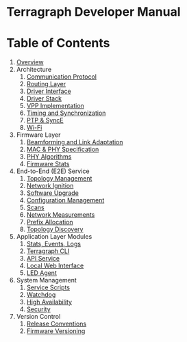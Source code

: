 # Terragraph Developer Manual

# Table of Contents
1. [Overview](Overview.md)
2. Architecture
    1. [Communication Protocol](Communication_Protocol.md)
    2. [Routing Layer](Routing_Layer.md)
    3. [Driver Interface](Driver_Interface.md)
    4. [Driver Stack](Driver_Stack.md)
    5. [VPP Implementation](VPP_Implementation.md)
    6. [Timing and Synchronization](Timing_Synchronization.md)
    7. [PTP & SyncE](PTP_SyncE.md)
    8. [Wi-Fi](WiFi.md)
3. Firmware Layer
    1. [Beamforming and Link Adaptation](Beamforming_Link_Adaptation.md)
    2. [MAC & PHY Specification](MAC_PHY_Specification.md)
    3. [PHY Algorithms](PHY_Algorithms.md)
    4. [Firmware Stats](Firmware_Stats.md)
4. End-to-End (E2E) Service
    1. [Topology Management](Topology_Management.md)
    2. [Network Ignition](Network_Ignition.md)
    3. [Software Upgrade](Software_Upgrade.md)
    4. [Configuration Management](Configuration_Management.md)
    5. [Scans](Scans.md)
    6. [Network Measurements](Network_Measurements.md)
    7. [Prefix Allocation](Prefix_Allocation.md)
    8. [Topology Discovery](Topology_Discovery.md)
5. Application Layer Modules
    1. [Stats, Events, Logs](Stats_Events_Logs.md)
    2. [Terragraph CLI](Terragraph_CLI.md)
    3. [API Service](API_Service.md)
    4. [Local Web Interface](Local_Web_Interface.md)
    5. [LED Agent](LED_Agent.md)
6. System Management
    1. [Service Scripts](Service_Scripts.md)
    2. [Watchdog](Watchdog.md)
    3. [High Availability](High_Availability.md)
    4. [Security](Security.md)
7. Version Control
    1. [Release Conventions](Release_Conventions.md)
    2. [Firmware Versioning](Firmware_Versioning.md)
